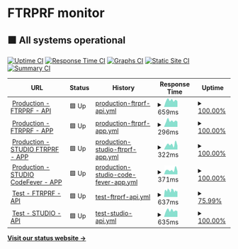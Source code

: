 # FTRPRF monitor

## <!--live status--> **🟩 All systems operational**

[![Uptime CI](https://github.com/koj-co/upptime/workflows/Uptime%20CI/badge.svg)](https://github.com/koj-co/upptime/actions?query=workflow%3A%22Uptime+CI%22)
[![Response Time CI](https://github.com/koj-co/upptime/workflows/Response%20Time%20CI/badge.svg)](https://github.com/koj-co/upptime/actions?query=workflow%3A%22Response+Time+CI%22)
[![Graphs CI](https://github.com/koj-co/upptime/workflows/Graphs%20CI/badge.svg)](https://github.com/koj-co/upptime/actions?query=workflow%3A%22Graphs+CI%22)
[![Static Site CI](https://github.com/koj-co/upptime/workflows/Static%20Site%20CI/badge.svg)](https://github.com/koj-co/upptime/actions?query=workflow%3A%22Static+Site+CI%22)
[![Summary CI](https://github.com/koj-co/upptime/workflows/Summary%20CI/badge.svg)](https://github.com/koj-co/upptime/actions?query=workflow%3A%22Summary+CI%22)

<!--start: status pages-->
<!-- This summary is generated by Upptime (https://github.com/upptime/upptime) -->
<!-- Do not edit this manually, your changes will be overwritten -->
<!-- prettier-ignore -->
| URL | Status | History | Response Time | Uptime |
| --- | ------ | ------- | ------------- | ------ |
| <img alt="" src="https://favicons.githubusercontent.com/education.ftrprf.be" height="13"> [Production - FTRPRF - API](https://education.ftrprf.be/swagger-ui.html#/) | 🟩 Up | [production-ftrprf-api.yml](https://github.com/FTRPRF/monitor/commits/master/history/production-ftrprf-api.yml) | <details><summary><img alt="Response time graph" src="./graphs/production-ftrprf-api/response-time-week.png" height="20"> 659ms</summary><br><a href="https://status.ftrprf.be/history/production-ftrprf-api"><img alt="Response time 646" src="https://img.shields.io/endpoint?url=https%3A%2F%2Fraw.githubusercontent.com%2FFTRPRF%2Fmonitor%2Fmaster%2Fapi%2Fproduction-ftrprf-api%2Fresponse-time.json"></a><br><a href="https://status.ftrprf.be/history/production-ftrprf-api"><img alt="24-hour response time 563" src="https://img.shields.io/endpoint?url=https%3A%2F%2Fraw.githubusercontent.com%2FFTRPRF%2Fmonitor%2Fmaster%2Fapi%2Fproduction-ftrprf-api%2Fresponse-time-day.json"></a><br><a href="https://status.ftrprf.be/history/production-ftrprf-api"><img alt="7-day response time 659" src="https://img.shields.io/endpoint?url=https%3A%2F%2Fraw.githubusercontent.com%2FFTRPRF%2Fmonitor%2Fmaster%2Fapi%2Fproduction-ftrprf-api%2Fresponse-time-week.json"></a><br><a href="https://status.ftrprf.be/history/production-ftrprf-api"><img alt="30-day response time 646" src="https://img.shields.io/endpoint?url=https%3A%2F%2Fraw.githubusercontent.com%2FFTRPRF%2Fmonitor%2Fmaster%2Fapi%2Fproduction-ftrprf-api%2Fresponse-time-month.json"></a><br><a href="https://status.ftrprf.be/history/production-ftrprf-api"><img alt="1-year response time 646" src="https://img.shields.io/endpoint?url=https%3A%2F%2Fraw.githubusercontent.com%2FFTRPRF%2Fmonitor%2Fmaster%2Fapi%2Fproduction-ftrprf-api%2Fresponse-time-year.json"></a></details> | <details><summary><a href="https://status.ftrprf.be/history/production-ftrprf-api">100.00%</a></summary><a href="https://status.ftrprf.be/history/production-ftrprf-api"><img alt="All-time uptime 99.96%" src="https://img.shields.io/endpoint?url=https%3A%2F%2Fraw.githubusercontent.com%2FFTRPRF%2Fmonitor%2Fmaster%2Fapi%2Fproduction-ftrprf-api%2Fuptime.json"></a><br><a href="https://status.ftrprf.be/history/production-ftrprf-api"><img alt="24-hour uptime 100.00%" src="https://img.shields.io/endpoint?url=https%3A%2F%2Fraw.githubusercontent.com%2FFTRPRF%2Fmonitor%2Fmaster%2Fapi%2Fproduction-ftrprf-api%2Fuptime-day.json"></a><br><a href="https://status.ftrprf.be/history/production-ftrprf-api"><img alt="7-day uptime 100.00%" src="https://img.shields.io/endpoint?url=https%3A%2F%2Fraw.githubusercontent.com%2FFTRPRF%2Fmonitor%2Fmaster%2Fapi%2Fproduction-ftrprf-api%2Fuptime-week.json"></a><br><a href="https://status.ftrprf.be/history/production-ftrprf-api"><img alt="30-day uptime 99.96%" src="https://img.shields.io/endpoint?url=https%3A%2F%2Fraw.githubusercontent.com%2FFTRPRF%2Fmonitor%2Fmaster%2Fapi%2Fproduction-ftrprf-api%2Fuptime-month.json"></a><br><a href="https://status.ftrprf.be/history/production-ftrprf-api"><img alt="1-year uptime 99.96%" src="https://img.shields.io/endpoint?url=https%3A%2F%2Fraw.githubusercontent.com%2FFTRPRF%2Fmonitor%2Fmaster%2Fapi%2Fproduction-ftrprf-api%2Fuptime-year.json"></a></details>
| <img alt="" src="https://favicons.githubusercontent.com/schools.ftrprf.be" height="13"> [Production - FTRPRF - APP](https://schools.ftrprf.be/#/) | 🟩 Up | [production-ftrprf-app.yml](https://github.com/FTRPRF/monitor/commits/master/history/production-ftrprf-app.yml) | <details><summary><img alt="Response time graph" src="./graphs/production-ftrprf-app/response-time-week.png" height="20"> 296ms</summary><br><a href="https://status.ftrprf.be/history/production-ftrprf-app"><img alt="Response time 322" src="https://img.shields.io/endpoint?url=https%3A%2F%2Fraw.githubusercontent.com%2FFTRPRF%2Fmonitor%2Fmaster%2Fapi%2Fproduction-ftrprf-app%2Fresponse-time.json"></a><br><a href="https://status.ftrprf.be/history/production-ftrprf-app"><img alt="24-hour response time 262" src="https://img.shields.io/endpoint?url=https%3A%2F%2Fraw.githubusercontent.com%2FFTRPRF%2Fmonitor%2Fmaster%2Fapi%2Fproduction-ftrprf-app%2Fresponse-time-day.json"></a><br><a href="https://status.ftrprf.be/history/production-ftrprf-app"><img alt="7-day response time 296" src="https://img.shields.io/endpoint?url=https%3A%2F%2Fraw.githubusercontent.com%2FFTRPRF%2Fmonitor%2Fmaster%2Fapi%2Fproduction-ftrprf-app%2Fresponse-time-week.json"></a><br><a href="https://status.ftrprf.be/history/production-ftrprf-app"><img alt="30-day response time 322" src="https://img.shields.io/endpoint?url=https%3A%2F%2Fraw.githubusercontent.com%2FFTRPRF%2Fmonitor%2Fmaster%2Fapi%2Fproduction-ftrprf-app%2Fresponse-time-month.json"></a><br><a href="https://status.ftrprf.be/history/production-ftrprf-app"><img alt="1-year response time 322" src="https://img.shields.io/endpoint?url=https%3A%2F%2Fraw.githubusercontent.com%2FFTRPRF%2Fmonitor%2Fmaster%2Fapi%2Fproduction-ftrprf-app%2Fresponse-time-year.json"></a></details> | <details><summary><a href="https://status.ftrprf.be/history/production-ftrprf-app">100.00%</a></summary><a href="https://status.ftrprf.be/history/production-ftrprf-app"><img alt="All-time uptime 100.00%" src="https://img.shields.io/endpoint?url=https%3A%2F%2Fraw.githubusercontent.com%2FFTRPRF%2Fmonitor%2Fmaster%2Fapi%2Fproduction-ftrprf-app%2Fuptime.json"></a><br><a href="https://status.ftrprf.be/history/production-ftrprf-app"><img alt="24-hour uptime 100.00%" src="https://img.shields.io/endpoint?url=https%3A%2F%2Fraw.githubusercontent.com%2FFTRPRF%2Fmonitor%2Fmaster%2Fapi%2Fproduction-ftrprf-app%2Fuptime-day.json"></a><br><a href="https://status.ftrprf.be/history/production-ftrprf-app"><img alt="7-day uptime 100.00%" src="https://img.shields.io/endpoint?url=https%3A%2F%2Fraw.githubusercontent.com%2FFTRPRF%2Fmonitor%2Fmaster%2Fapi%2Fproduction-ftrprf-app%2Fuptime-week.json"></a><br><a href="https://status.ftrprf.be/history/production-ftrprf-app"><img alt="30-day uptime 100.00%" src="https://img.shields.io/endpoint?url=https%3A%2F%2Fraw.githubusercontent.com%2FFTRPRF%2Fmonitor%2Fmaster%2Fapi%2Fproduction-ftrprf-app%2Fuptime-month.json"></a><br><a href="https://status.ftrprf.be/history/production-ftrprf-app"><img alt="1-year uptime 100.00%" src="https://img.shields.io/endpoint?url=https%3A%2F%2Fraw.githubusercontent.com%2FFTRPRF%2Fmonitor%2Fmaster%2Fapi%2Fproduction-ftrprf-app%2Fuptime-year.json"></a></details>
| <img alt="" src="https://favicons.githubusercontent.com/studio.ftrprf.be" height="13"> [Production - STUDIO FTRPRF - APP](https://studio.ftrprf.be/) | 🟩 Up | [production-studio-ftrprf-app.yml](https://github.com/FTRPRF/monitor/commits/master/history/production-studio-ftrprf-app.yml) | <details><summary><img alt="Response time graph" src="./graphs/production-studio-ftrprf-app/response-time-week.png" height="20"> 322ms</summary><br><a href="https://status.ftrprf.be/history/production-studio-ftrprf-app"><img alt="Response time 335" src="https://img.shields.io/endpoint?url=https%3A%2F%2Fraw.githubusercontent.com%2FFTRPRF%2Fmonitor%2Fmaster%2Fapi%2Fproduction-studio-ftrprf-app%2Fresponse-time.json"></a><br><a href="https://status.ftrprf.be/history/production-studio-ftrprf-app"><img alt="24-hour response time 249" src="https://img.shields.io/endpoint?url=https%3A%2F%2Fraw.githubusercontent.com%2FFTRPRF%2Fmonitor%2Fmaster%2Fapi%2Fproduction-studio-ftrprf-app%2Fresponse-time-day.json"></a><br><a href="https://status.ftrprf.be/history/production-studio-ftrprf-app"><img alt="7-day response time 322" src="https://img.shields.io/endpoint?url=https%3A%2F%2Fraw.githubusercontent.com%2FFTRPRF%2Fmonitor%2Fmaster%2Fapi%2Fproduction-studio-ftrprf-app%2Fresponse-time-week.json"></a><br><a href="https://status.ftrprf.be/history/production-studio-ftrprf-app"><img alt="30-day response time 335" src="https://img.shields.io/endpoint?url=https%3A%2F%2Fraw.githubusercontent.com%2FFTRPRF%2Fmonitor%2Fmaster%2Fapi%2Fproduction-studio-ftrprf-app%2Fresponse-time-month.json"></a><br><a href="https://status.ftrprf.be/history/production-studio-ftrprf-app"><img alt="1-year response time 335" src="https://img.shields.io/endpoint?url=https%3A%2F%2Fraw.githubusercontent.com%2FFTRPRF%2Fmonitor%2Fmaster%2Fapi%2Fproduction-studio-ftrprf-app%2Fresponse-time-year.json"></a></details> | <details><summary><a href="https://status.ftrprf.be/history/production-studio-ftrprf-app">100.00%</a></summary><a href="https://status.ftrprf.be/history/production-studio-ftrprf-app"><img alt="All-time uptime 99.96%" src="https://img.shields.io/endpoint?url=https%3A%2F%2Fraw.githubusercontent.com%2FFTRPRF%2Fmonitor%2Fmaster%2Fapi%2Fproduction-studio-ftrprf-app%2Fuptime.json"></a><br><a href="https://status.ftrprf.be/history/production-studio-ftrprf-app"><img alt="24-hour uptime 100.00%" src="https://img.shields.io/endpoint?url=https%3A%2F%2Fraw.githubusercontent.com%2FFTRPRF%2Fmonitor%2Fmaster%2Fapi%2Fproduction-studio-ftrprf-app%2Fuptime-day.json"></a><br><a href="https://status.ftrprf.be/history/production-studio-ftrprf-app"><img alt="7-day uptime 100.00%" src="https://img.shields.io/endpoint?url=https%3A%2F%2Fraw.githubusercontent.com%2FFTRPRF%2Fmonitor%2Fmaster%2Fapi%2Fproduction-studio-ftrprf-app%2Fuptime-week.json"></a><br><a href="https://status.ftrprf.be/history/production-studio-ftrprf-app"><img alt="30-day uptime 99.96%" src="https://img.shields.io/endpoint?url=https%3A%2F%2Fraw.githubusercontent.com%2FFTRPRF%2Fmonitor%2Fmaster%2Fapi%2Fproduction-studio-ftrprf-app%2Fuptime-month.json"></a><br><a href="https://status.ftrprf.be/history/production-studio-ftrprf-app"><img alt="1-year uptime 99.96%" src="https://img.shields.io/endpoint?url=https%3A%2F%2Fraw.githubusercontent.com%2FFTRPRF%2Fmonitor%2Fmaster%2Fapi%2Fproduction-studio-ftrprf-app%2Fuptime-year.json"></a></details>
| <img alt="" src="https://favicons.githubusercontent.com/studio.codefever.be" height="13"> [Production - STUDIO CodeFever - APP](https://studio.codefever.be/) | 🟩 Up | [production-studio-code-fever-app.yml](https://github.com/FTRPRF/monitor/commits/master/history/production-studio-code-fever-app.yml) | <details><summary><img alt="Response time graph" src="./graphs/production-studio-code-fever-app/response-time-week.png" height="20"> 371ms</summary><br><a href="https://status.ftrprf.be/history/production-studio-code-fever-app"><img alt="Response time 284" src="https://img.shields.io/endpoint?url=https%3A%2F%2Fraw.githubusercontent.com%2FFTRPRF%2Fmonitor%2Fmaster%2Fapi%2Fproduction-studio-code-fever-app%2Fresponse-time.json"></a><br><a href="https://status.ftrprf.be/history/production-studio-code-fever-app"><img alt="24-hour response time 269" src="https://img.shields.io/endpoint?url=https%3A%2F%2Fraw.githubusercontent.com%2FFTRPRF%2Fmonitor%2Fmaster%2Fapi%2Fproduction-studio-code-fever-app%2Fresponse-time-day.json"></a><br><a href="https://status.ftrprf.be/history/production-studio-code-fever-app"><img alt="7-day response time 371" src="https://img.shields.io/endpoint?url=https%3A%2F%2Fraw.githubusercontent.com%2FFTRPRF%2Fmonitor%2Fmaster%2Fapi%2Fproduction-studio-code-fever-app%2Fresponse-time-week.json"></a><br><a href="https://status.ftrprf.be/history/production-studio-code-fever-app"><img alt="30-day response time 284" src="https://img.shields.io/endpoint?url=https%3A%2F%2Fraw.githubusercontent.com%2FFTRPRF%2Fmonitor%2Fmaster%2Fapi%2Fproduction-studio-code-fever-app%2Fresponse-time-month.json"></a><br><a href="https://status.ftrprf.be/history/production-studio-code-fever-app"><img alt="1-year response time 284" src="https://img.shields.io/endpoint?url=https%3A%2F%2Fraw.githubusercontent.com%2FFTRPRF%2Fmonitor%2Fmaster%2Fapi%2Fproduction-studio-code-fever-app%2Fresponse-time-year.json"></a></details> | <details><summary><a href="https://status.ftrprf.be/history/production-studio-code-fever-app">100.00%</a></summary><a href="https://status.ftrprf.be/history/production-studio-code-fever-app"><img alt="All-time uptime 99.97%" src="https://img.shields.io/endpoint?url=https%3A%2F%2Fraw.githubusercontent.com%2FFTRPRF%2Fmonitor%2Fmaster%2Fapi%2Fproduction-studio-code-fever-app%2Fuptime.json"></a><br><a href="https://status.ftrprf.be/history/production-studio-code-fever-app"><img alt="24-hour uptime 100.00%" src="https://img.shields.io/endpoint?url=https%3A%2F%2Fraw.githubusercontent.com%2FFTRPRF%2Fmonitor%2Fmaster%2Fapi%2Fproduction-studio-code-fever-app%2Fuptime-day.json"></a><br><a href="https://status.ftrprf.be/history/production-studio-code-fever-app"><img alt="7-day uptime 100.00%" src="https://img.shields.io/endpoint?url=https%3A%2F%2Fraw.githubusercontent.com%2FFTRPRF%2Fmonitor%2Fmaster%2Fapi%2Fproduction-studio-code-fever-app%2Fuptime-week.json"></a><br><a href="https://status.ftrprf.be/history/production-studio-code-fever-app"><img alt="30-day uptime 99.97%" src="https://img.shields.io/endpoint?url=https%3A%2F%2Fraw.githubusercontent.com%2FFTRPRF%2Fmonitor%2Fmaster%2Fapi%2Fproduction-studio-code-fever-app%2Fuptime-month.json"></a><br><a href="https://status.ftrprf.be/history/production-studio-code-fever-app"><img alt="1-year uptime 99.97%" src="https://img.shields.io/endpoint?url=https%3A%2F%2Fraw.githubusercontent.com%2FFTRPRF%2Fmonitor%2Fmaster%2Fapi%2Fproduction-studio-code-fever-app%2Fuptime-year.json"></a></details>
| <img alt="" src="https://favicons.githubusercontent.com/test-education.ftrprf.be" height="13"> [Test - FTRPRF - API](https://test-education.ftrprf.be/swagger-ui.html#/) | 🟩 Up | [test-ftrprf-api.yml](https://github.com/FTRPRF/monitor/commits/master/history/test-ftrprf-api.yml) | <details><summary><img alt="Response time graph" src="./graphs/test-ftrprf-api/response-time-week.png" height="20"> 637ms</summary><br><a href="https://status.ftrprf.be/history/test-ftrprf-api"><img alt="Response time 646" src="https://img.shields.io/endpoint?url=https%3A%2F%2Fraw.githubusercontent.com%2FFTRPRF%2Fmonitor%2Fmaster%2Fapi%2Ftest-ftrprf-api%2Fresponse-time.json"></a><br><a href="https://status.ftrprf.be/history/test-ftrprf-api"><img alt="24-hour response time 572" src="https://img.shields.io/endpoint?url=https%3A%2F%2Fraw.githubusercontent.com%2FFTRPRF%2Fmonitor%2Fmaster%2Fapi%2Ftest-ftrprf-api%2Fresponse-time-day.json"></a><br><a href="https://status.ftrprf.be/history/test-ftrprf-api"><img alt="7-day response time 637" src="https://img.shields.io/endpoint?url=https%3A%2F%2Fraw.githubusercontent.com%2FFTRPRF%2Fmonitor%2Fmaster%2Fapi%2Ftest-ftrprf-api%2Fresponse-time-week.json"></a><br><a href="https://status.ftrprf.be/history/test-ftrprf-api"><img alt="30-day response time 646" src="https://img.shields.io/endpoint?url=https%3A%2F%2Fraw.githubusercontent.com%2FFTRPRF%2Fmonitor%2Fmaster%2Fapi%2Ftest-ftrprf-api%2Fresponse-time-month.json"></a><br><a href="https://status.ftrprf.be/history/test-ftrprf-api"><img alt="1-year response time 646" src="https://img.shields.io/endpoint?url=https%3A%2F%2Fraw.githubusercontent.com%2FFTRPRF%2Fmonitor%2Fmaster%2Fapi%2Ftest-ftrprf-api%2Fresponse-time-year.json"></a></details> | <details><summary><a href="https://status.ftrprf.be/history/test-ftrprf-api">75.99%</a></summary><a href="https://status.ftrprf.be/history/test-ftrprf-api"><img alt="All-time uptime 72.36%" src="https://img.shields.io/endpoint?url=https%3A%2F%2Fraw.githubusercontent.com%2FFTRPRF%2Fmonitor%2Fmaster%2Fapi%2Ftest-ftrprf-api%2Fuptime.json"></a><br><a href="https://status.ftrprf.be/history/test-ftrprf-api"><img alt="24-hour uptime 72.55%" src="https://img.shields.io/endpoint?url=https%3A%2F%2Fraw.githubusercontent.com%2FFTRPRF%2Fmonitor%2Fmaster%2Fapi%2Ftest-ftrprf-api%2Fuptime-day.json"></a><br><a href="https://status.ftrprf.be/history/test-ftrprf-api"><img alt="7-day uptime 75.99%" src="https://img.shields.io/endpoint?url=https%3A%2F%2Fraw.githubusercontent.com%2FFTRPRF%2Fmonitor%2Fmaster%2Fapi%2Ftest-ftrprf-api%2Fuptime-week.json"></a><br><a href="https://status.ftrprf.be/history/test-ftrprf-api"><img alt="30-day uptime 72.36%" src="https://img.shields.io/endpoint?url=https%3A%2F%2Fraw.githubusercontent.com%2FFTRPRF%2Fmonitor%2Fmaster%2Fapi%2Ftest-ftrprf-api%2Fuptime-month.json"></a><br><a href="https://status.ftrprf.be/history/test-ftrprf-api"><img alt="1-year uptime 72.36%" src="https://img.shields.io/endpoint?url=https%3A%2F%2Fraw.githubusercontent.com%2FFTRPRF%2Fmonitor%2Fmaster%2Fapi%2Ftest-ftrprf-api%2Fuptime-year.json"></a></details>
| <img alt="" src="https://favicons.githubusercontent.com/test-content-service.codefever.be" height="13"> [Test - STUDIO - API](https://test-content-service.codefever.be/rest/health) | 🟩 Up | [test-studio-api.yml](https://github.com/FTRPRF/monitor/commits/master/history/test-studio-api.yml) | <details><summary><img alt="Response time graph" src="./graphs/test-studio-api/response-time-week.png" height="20"> 635ms</summary><br><a href="https://status.ftrprf.be/history/test-studio-api"><img alt="Response time 632" src="https://img.shields.io/endpoint?url=https%3A%2F%2Fraw.githubusercontent.com%2FFTRPRF%2Fmonitor%2Fmaster%2Fapi%2Ftest-studio-api%2Fresponse-time.json"></a><br><a href="https://status.ftrprf.be/history/test-studio-api"><img alt="24-hour response time 560" src="https://img.shields.io/endpoint?url=https%3A%2F%2Fraw.githubusercontent.com%2FFTRPRF%2Fmonitor%2Fmaster%2Fapi%2Ftest-studio-api%2Fresponse-time-day.json"></a><br><a href="https://status.ftrprf.be/history/test-studio-api"><img alt="7-day response time 635" src="https://img.shields.io/endpoint?url=https%3A%2F%2Fraw.githubusercontent.com%2FFTRPRF%2Fmonitor%2Fmaster%2Fapi%2Ftest-studio-api%2Fresponse-time-week.json"></a><br><a href="https://status.ftrprf.be/history/test-studio-api"><img alt="30-day response time 632" src="https://img.shields.io/endpoint?url=https%3A%2F%2Fraw.githubusercontent.com%2FFTRPRF%2Fmonitor%2Fmaster%2Fapi%2Ftest-studio-api%2Fresponse-time-month.json"></a><br><a href="https://status.ftrprf.be/history/test-studio-api"><img alt="1-year response time 632" src="https://img.shields.io/endpoint?url=https%3A%2F%2Fraw.githubusercontent.com%2FFTRPRF%2Fmonitor%2Fmaster%2Fapi%2Ftest-studio-api%2Fresponse-time-year.json"></a></details> | <details><summary><a href="https://status.ftrprf.be/history/test-studio-api">100.00%</a></summary><a href="https://status.ftrprf.be/history/test-studio-api"><img alt="All-time uptime 100.00%" src="https://img.shields.io/endpoint?url=https%3A%2F%2Fraw.githubusercontent.com%2FFTRPRF%2Fmonitor%2Fmaster%2Fapi%2Ftest-studio-api%2Fuptime.json"></a><br><a href="https://status.ftrprf.be/history/test-studio-api"><img alt="24-hour uptime 100.00%" src="https://img.shields.io/endpoint?url=https%3A%2F%2Fraw.githubusercontent.com%2FFTRPRF%2Fmonitor%2Fmaster%2Fapi%2Ftest-studio-api%2Fuptime-day.json"></a><br><a href="https://status.ftrprf.be/history/test-studio-api"><img alt="7-day uptime 100.00%" src="https://img.shields.io/endpoint?url=https%3A%2F%2Fraw.githubusercontent.com%2FFTRPRF%2Fmonitor%2Fmaster%2Fapi%2Ftest-studio-api%2Fuptime-week.json"></a><br><a href="https://status.ftrprf.be/history/test-studio-api"><img alt="30-day uptime 100.00%" src="https://img.shields.io/endpoint?url=https%3A%2F%2Fraw.githubusercontent.com%2FFTRPRF%2Fmonitor%2Fmaster%2Fapi%2Ftest-studio-api%2Fuptime-month.json"></a><br><a href="https://status.ftrprf.be/history/test-studio-api"><img alt="1-year uptime 100.00%" src="https://img.shields.io/endpoint?url=https%3A%2F%2Fraw.githubusercontent.com%2FFTRPRF%2Fmonitor%2Fmaster%2Fapi%2Ftest-studio-api%2Fuptime-year.json"></a></details>

<!--end: status pages-->

[**Visit our status website →**](https://ftrprf.github.io/monitor)
